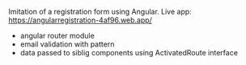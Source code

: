 Imitation of a registration form using Angular. Live app: https://angularregistration-4af96.web.app/

- angular router module
- email validation with pattern
- data passed to siblig components using ActivatedRoute interface
